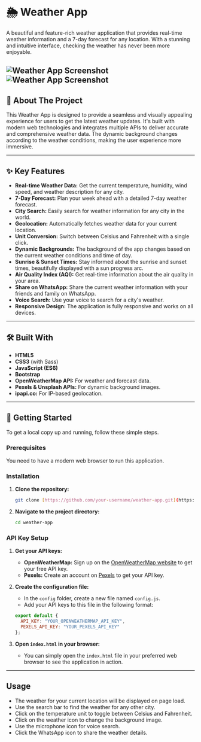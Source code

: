 # 🌦️ Weather App

A beautiful and feature-rich weather application that provides real-time weather information and a 7-day forecast for any location. With a stunning and intuitive interface, checking the weather has never been more enjoyable.

![Weather App Screenshot](anantbutola/weather_app/image2.png)
![Weather App Screenshot](anantbutola/weather_app/image3.png)
---

## 🌟 About The Project

This Weather App is designed to provide a seamless and visually appealing experience for users to get the latest weather updates. It's built with modern web technologies and integrates multiple APIs to deliver accurate and comprehensive weather data. The dynamic background changes according to the weather conditions, making the user experience more immersive.

---

## ✨ Key Features

* **Real-time Weather Data:** Get the current temperature, humidity, wind speed, and weather description for any city.
* **7-Day Forecast:** Plan your week ahead with a detailed 7-day weather forecast.
* **City Search:** Easily search for weather information for any city in the world.
* **Geolocation:** Automatically fetches weather data for your current location.
* **Unit Conversion:** Switch between Celsius and Fahrenheit with a single click.
* **Dynamic Backgrounds:** The background of the app changes based on the current weather conditions and time of day.
* **Sunrise & Sunset Times:** Stay informed about the sunrise and sunset times, beautifully displayed with a sun progress arc.
* **Air Quality Index (AQI):** Get real-time information about the air quality in your area.
* **Share on WhatsApp:** Share the current weather information with your friends and family on WhatsApp.
* **Voice Search:** Use your voice to search for a city's weather.
* **Responsive Design:** The application is fully responsive and works on all devices.

---

## 🛠️ Built With

* **HTML5**
* **CSS3** (with Sass)
* **JavaScript (ES6)**
* **Bootstrap**
* **OpenWeatherMap API:** For weather and forecast data.
* **Pexels & Unsplash APIs:** For dynamic background images.
* **ipapi.co:** For IP-based geolocation.

---

## 🚀 Getting Started

To get a local copy up and running, follow these simple steps.

### Prerequisites

You need to have a modern web browser to run this application.

### Installation

1.  **Clone the repository:**
    ```sh
    git clone [https://github.com/your-username/weather-app.git](https://github.com/your-username/weather-app.git)
    ```
2.  **Navigate to the project directory:**
    ```sh
    cd weather-app
    ```

### API Key Setup

1.  **Get your API keys:**
    * **OpenWeatherMap:** Sign up on the [OpenWeatherMap website](https://openweathermap.org/api) to get your free API key.
    * **Pexels:** Create an account on [Pexels](https://www.pexels.com/api/) to get your API key.

2.  **Create the configuration file:**
    * In the `config` folder, create a new file named `config.js`.
    * Add your API keys to this file in the following format:

    ```javascript
    export default {
      API_KEY: "YOUR_OPENWEATHERMAP_API_KEY",
      PEXELS_API_KEY: "YOUR_PEXELS_API_KEY"
    };
    ```

3.  **Open `index.html` in your browser:**
    * You can simply open the `index.html` file in your preferred web browser to see the application in action.

---

## Usage

* The weather for your current location will be displayed on page load.
* Use the search bar to find the weather for any other city.
* Click on the temperature unit to toggle between Celsius and Fahrenheit.
* Click on the weather icon to change the background image.
* Use the microphone icon for voice search.
* Click the WhatsApp icon to share the weather details.
